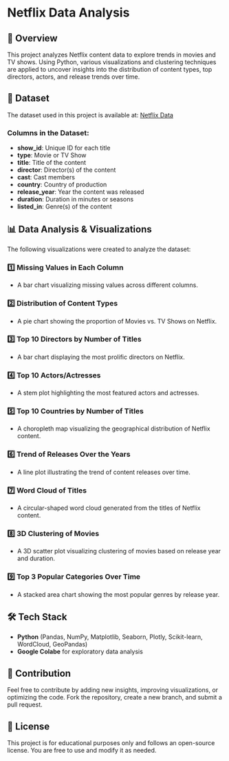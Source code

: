 # Netflix Data Analysis

## 📌 Overview
This project analyzes Netflix content data to explore trends in movies and TV shows. Using Python, various visualizations and clustering techniques are applied to uncover insights into the distribution of content types, top directors, actors, and release trends over time.

## 📂 Dataset
The dataset used in this project is available at:
[Netflix Data](https://raw.githubusercontent.com/RakeshBH23/Netflix-Data-Analysis/main/Netflix-Data-Analysis.csv)

### Columns in the Dataset:
- **show_id**: Unique ID for each title
- **type**: Movie or TV Show
- **title**: Title of the content
- **director**: Director(s) of the content
- **cast**: Cast members
- **country**: Country of production
- **release_year**: Year the content was released
- **duration**: Duration in minutes or seasons
- **listed_in**: Genre(s) of the content

## 📊 Data Analysis & Visualizations
The following visualizations were created to analyze the dataset:

### 1️⃣ **Missing Values in Each Column**
- A bar chart visualizing missing values across different columns.

### 2️⃣ **Distribution of Content Types**
- A pie chart showing the proportion of Movies vs. TV Shows on Netflix.

### 3️⃣ **Top 10 Directors by Number of Titles**
- A bar chart displaying the most prolific directors on Netflix.

### 4️⃣ **Top 10 Actors/Actresses**
- A stem plot highlighting the most featured actors and actresses.

### 5️⃣ **Top 10 Countries by Number of Titles**
- A choropleth map visualizing the geographical distribution of Netflix content.

### 6️⃣ **Trend of Releases Over the Years**
- A line plot illustrating the trend of content releases over time.

### 7️⃣ **Word Cloud of Titles**
- A circular-shaped word cloud generated from the titles of Netflix content.

### 8️⃣ **3D Clustering of Movies**
- A 3D scatter plot visualizing clustering of movies based on release year and duration.

### 9️⃣ **Top 3 Popular Categories Over Time**
- A stacked area chart showing the most popular genres by release year.

## 🛠️ Tech Stack
- **Python** (Pandas, NumPy, Matplotlib, Seaborn, Plotly, Scikit-learn, WordCloud, GeoPandas)
- **Google Colabe** for exploratory data analysis

## 📢 Contribution
Feel free to contribute by adding new insights, improving visualizations, or optimizing the code. Fork the repository, create a new branch, and submit a pull request.

## 📝 License
This project is for educational purposes only and follows an open-source license. You are free to use and modify it as needed.


